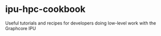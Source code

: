 # ipu-hpc-cookbook
Useful tutorials and recipes for developers doing low-level work with the Graphcore IPU

